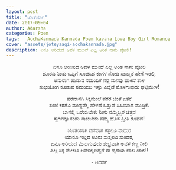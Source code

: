 ```yaml
---
layout: post
title: "ಜೊತೆಯಾಗಿ"
date: 2017-09-04
author: Adarsha
categories: Poem
tags:	AcchaKannada Kannada Poem kavana Love Boy Girl Romance
cover: "assets/joteyaagi-acchakannada.jpg"
description: ಏನೂ ಅರಿಯದ ಅವಳ ಮುಂದೆ ಎಲ್ಲ ಅರಿತ ನಾನು ಪೋಲಿ!
---
```

<p align = "center">ಏನೂ ಅರಿಯದ ಅವಳ ಮುಂದೆ ಎಲ್ಲ ಅರಿತ ನಾನು ಪೋಲಿ<br>
ದೂರದಿ ನಿಂತು ಒಪ್ಪಿಗೆ ಸೂಚಿಸಿದ ಕಂಗಳ ನೋಡಿ ಸುಮ್ಮನೆ ಹೇಗೆ ಇರಲಿ,<br>
ಅನುರಾಗ ಹಾಡುವ ಸಮಯಕೆ ನನ್ನ ಮನವು ಹಾಕಿದೆ ತಾಳ<br>
ಶುಭಯೋಗ ಕೂಡುವ ಸಮಯದಿ ಇನ್ನು ಎಲ್ಲೆಡೆ ಮೊಳಗುವುದು ಘಟ್ಟಿಮೇಳ!</p><!--more-->

<p align = "center">ಪರವಾನಗಿ ಸಿಕ್ಕಮೇಲೆ ಪರರ ಚಿಂತೆ ಏತಕೆ<br>
ಸಂಜೆ ಕರಗೊ ಮುನ್ನವೇ, ಹೇಳದೆ ಒತ್ತುವೆ ಸಿಹಿಯಾದ ಮುದ್ರಿಕೆ.<br>
ಬಾನಲ್ಲಿ ಬರೆಯಬೇಕು ನೀನು ನಮ್ಮಿಬ್ಬರ ಚಿತ್ರವ<br>
ಸ್ವರ್ಗವೂ ಕಂಡು ನಾಚಬೇಕು ನಮ್ಮ ಹೊಸ ಪ್ರೀತಿ ರೂಪವ!<br></p>

<p align = "center">ಜೊತೆಯಾಗಿ ನಡೆವಾಗ ಕತ್ತಲೂ ಮಧುರ<br>
ಯಾರೂ ಇಲ್ಲದ ಊರು ಸುತ್ತಲೂ  ಸುಂದರ,<br>
ಏನೂ ಅರಿಯದೆ ಮಿನುಗುವುದು ಶುಭ್ರವಾಗಿ ಅವಳ ಕಣ್ಣ ನೀಲಿ<br>
ಎಲ್ಲ ಸಿಕ್ಕ ಮೇಲೂ ಅವಳಿಲ್ಲದಿದ್ದರೆ ಈ ಹೃದಯ ಖಾಲಿ ಖಾಲಿ!!<br></p>

<p align ="center">- ಆದರ್ಶ</p>
